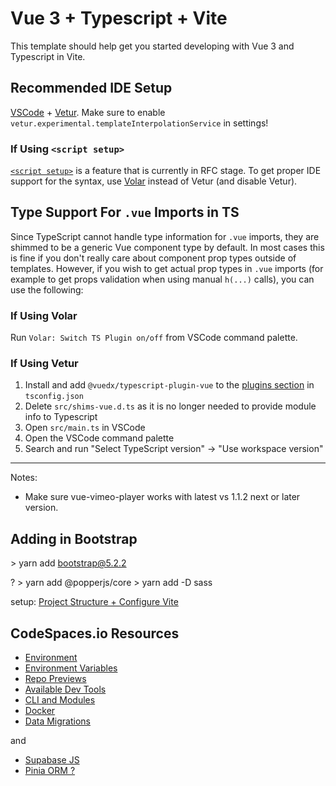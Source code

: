 # Vue 3 + Typescript + Vite

This template should help get you started developing with Vue 3 and Typescript in Vite.

## Recommended IDE Setup

[VSCode](https://code.visualstudio.com/) + [Vetur](https://marketplace.visualstudio.com/items?itemName=octref.vetur). Make sure to enable `vetur.experimental.templateInterpolationService` in settings!

### If Using `<script setup>`

[`<script setup>`](https://github.com/vuejs/rfcs/pull/227) is a feature that is currently in RFC stage. To get proper IDE support for the syntax, use [Volar](https://marketplace.visualstudio.com/items?itemName=johnsoncodehk.volar) instead of Vetur (and disable Vetur).

## Type Support For `.vue` Imports in TS

Since TypeScript cannot handle type information for `.vue` imports, they are shimmed to be a generic Vue component type by default. In most cases this is fine if you don't really care about component prop types outside of templates. However, if you wish to get actual prop types in `.vue` imports (for example to get props validation when using manual `h(...)` calls), you can use the following:

### If Using Volar

Run `Volar: Switch TS Plugin on/off` from VSCode command palette.

### If Using Vetur

1. Install and add `@vuedx/typescript-plugin-vue` to the [plugins section](https://www.typescriptlang.org/tsconfig#plugins) in `tsconfig.json`
2. Delete `src/shims-vue.d.ts` as it is no longer needed to provide module info to Typescript
3. Open `src/main.ts` in VSCode
4. Open the VSCode command palette
5. Search and run "Select TypeScript version" -> "Use workspace version"

---
Notes:
* Make sure vue-vimeo-player works with latest vs 1.1.2 next or later version.

## Adding in Bootstrap

&gt; yarn add bootstrap@5.2.2

? &gt; yarn add @popperjs/core
&gt; yarn add -D sass

setup: [Project Structure + Configure Vite](https://getbootstrap.com/docs/5.2/getting-started/vite/#project-structure)

## CodeSpaces.io Resources

* [Environment](https://codesandbox.io/docs/learn/repositories/env)
* [Environment Variables](https://codesandbox.io/docs/learn/repositories/secrets)
* [Repo Previews](https://codesandbox.io/docs/learn/repositories/preview)
* [Available Dev Tools](https://codesandbox.io/docs/learn/repositories/devtools)
* [CLI and Modules](https://codesandbox.io/docs/tutorial/cli-tool#6-move-it-under-setuptasks)
* [Docker](https://codesandbox.io/docs/tutorial/getting-started-with-docker)
* [Data Migrations](https://supabase.com/docs/guides/cli/local-development#database-migrations)

and 

* [Supabase JS](https://supabase.com/docs/reference/javascript)
* [Pinia ORM ?](https://pinia-orm.codedredd.de/guide/getting-started/quick-start)